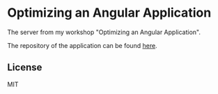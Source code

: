 # Optimizing an Angular Application

The server from my workshop "Optimizing an Angular Application".

The repository of the application can be found [here](https://github.com/mgechev/optimizing-an-angular-application).

## License

MIT
